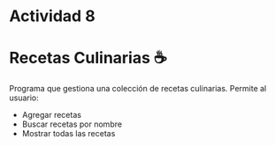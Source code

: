 # Actividad 8
# Recetas Culinarias ☕
Programa que gestiona una colección de recetas culinarias. Permite al usuario:
- Agregar recetas
- Buscar recetas por nombre
- Mostrar todas las recetas
